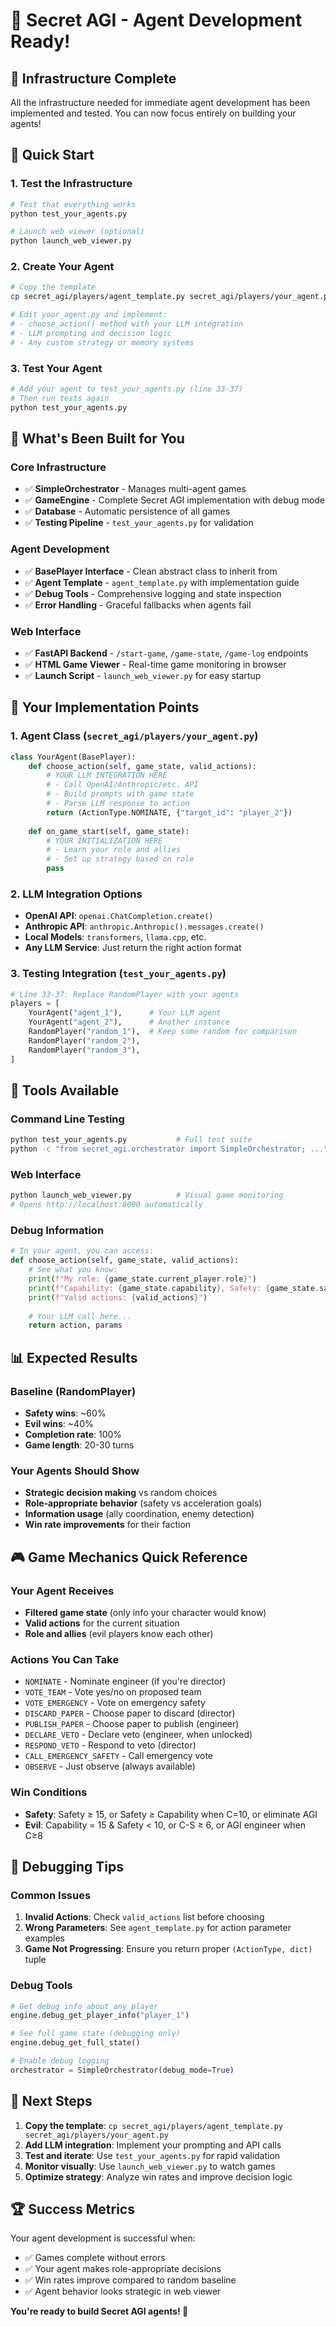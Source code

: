 # 🤖 Secret AGI - Agent Development Ready!

## 🎉 Infrastructure Complete

All the infrastructure needed for immediate agent development has been implemented and tested. You can now focus entirely on building your agents!

## 🚀 Quick Start

### 1. Test the Infrastructure
```bash
# Test that everything works
python test_your_agents.py

# Launch web viewer (optional)
python launch_web_viewer.py
```

### 2. Create Your Agent
```bash
# Copy the template
cp secret_agi/players/agent_template.py secret_agi/players/your_agent.py

# Edit your_agent.py and implement:
# - choose_action() method with your LLM integration
# - LLM prompting and decision logic
# - Any custom strategy or memory systems
```

### 3. Test Your Agent
```bash
# Add your agent to test_your_agents.py (line 33-37)
# Then run tests again
python test_your_agents.py
```

## 📁 What's Been Built for You

### Core Infrastructure
- ✅ **SimpleOrchestrator** - Manages multi-agent games
- ✅ **GameEngine** - Complete Secret AGI implementation with debug mode
- ✅ **Database** - Automatic persistence of all games
- ✅ **Testing Pipeline** - `test_your_agents.py` for validation

### Agent Development
- ✅ **BasePlayer Interface** - Clean abstract class to inherit from
- ✅ **Agent Template** - `agent_template.py` with implementation guide
- ✅ **Debug Tools** - Comprehensive logging and state inspection
- ✅ **Error Handling** - Graceful fallbacks when agents fail

### Web Interface
- ✅ **FastAPI Backend** - `/start-game`, `/game-state`, `/game-log` endpoints
- ✅ **HTML Game Viewer** - Real-time game monitoring in browser
- ✅ **Launch Script** - `launch_web_viewer.py` for easy startup

## 🎯 Your Implementation Points

### 1. Agent Class (`secret_agi/players/your_agent.py`)
```python
class YourAgent(BasePlayer):
    def choose_action(self, game_state, valid_actions):
        # YOUR LLM INTEGRATION HERE
        # - Call OpenAI/Anthropic/etc. API
        # - Build prompts with game state
        # - Parse LLM response to action
        return (ActionType.NOMINATE, {"target_id": "player_2"})
    
    def on_game_start(self, game_state):
        # YOUR INITIALIZATION HERE
        # - Learn your role and allies
        # - Set up strategy based on role
        pass
```

### 2. LLM Integration Options
- **OpenAI API**: `openai.ChatCompletion.create()`
- **Anthropic API**: `anthropic.Anthropic().messages.create()`
- **Local Models**: `transformers`, `llama.cpp`, etc.
- **Any LLM Service**: Just return the right action format

### 3. Testing Integration (`test_your_agents.py`)
```python
# Line 33-37: Replace RandomPlayer with your agents
players = [
    YourAgent("agent_1"),      # Your LLM agent
    YourAgent("agent_2"),      # Another instance  
    RandomPlayer("random_1"),  # Keep some random for comparison
    RandomPlayer("random_2"),
    RandomPlayer("random_3"),
]
```

## 🔧 Tools Available

### Command Line Testing
```bash
python test_your_agents.py           # Full test suite
python -c "from secret_agi.orchestrator import SimpleOrchestrator; ..."  # Custom testing
```

### Web Interface
```bash
python launch_web_viewer.py          # Visual game monitoring
# Opens http://localhost:8000 automatically
```

### Debug Information
```python
# In your agent, you can access:
def choose_action(self, game_state, valid_actions):
    # See what you know:
    print(f"My role: {game_state.current_player.role}")
    print(f"Capability: {game_state.capability}, Safety: {game_state.safety}")
    print(f"Valid actions: {valid_actions}")
    
    # Your LLM call here...
    return action, params
```

## 📊 Expected Results

### Baseline (RandomPlayer)
- **Safety wins**: ~60%
- **Evil wins**: ~40% 
- **Completion rate**: 100%
- **Game length**: 20-30 turns

### Your Agents Should Show
- **Strategic decision making** vs random choices
- **Role-appropriate behavior** (safety vs acceleration goals)
- **Information usage** (ally coordination, enemy detection)
- **Win rate improvements** for their faction

## 🎮 Game Mechanics Quick Reference

### Your Agent Receives
- **Filtered game state** (only info your character would know)
- **Valid actions** for the current situation
- **Role and allies** (evil players know each other)

### Actions You Can Take
- `NOMINATE` - Nominate engineer (if you're director)
- `VOTE_TEAM` - Vote yes/no on proposed team
- `VOTE_EMERGENCY` - Vote on emergency safety
- `DISCARD_PAPER` - Choose paper to discard (director)
- `PUBLISH_PAPER` - Choose paper to publish (engineer)
- `DECLARE_VETO` - Declare veto (engineer, when unlocked)
- `RESPOND_VETO` - Respond to veto (director)
- `CALL_EMERGENCY_SAFETY` - Call emergency vote
- `OBSERVE` - Just observe (always available)

### Win Conditions
- **Safety**: Safety ≥ 15, or Safety ≥ Capability when C=10, or eliminate AGI
- **Evil**: Capability = 15 & Safety < 10, or C-S ≥ 6, or AGI engineer when C≥8

## 🐛 Debugging Tips

### Common Issues
1. **Invalid Actions**: Check `valid_actions` list before choosing
2. **Wrong Parameters**: See `agent_template.py` for action parameter examples
3. **Game Not Progressing**: Ensure you return proper `(ActionType, dict)` tuple

### Debug Tools
```python
# Get debug info about any player
engine.debug_get_player_info("player_1")

# See full game state (debugging only)
engine.debug_get_full_state()

# Enable debug logging
orchestrator = SimpleOrchestrator(debug_mode=True)
```

## 🎯 Next Steps

1. **Copy the template**: `cp secret_agi/players/agent_template.py secret_agi/players/your_agent.py`
2. **Add LLM integration**: Implement your prompting and API calls
3. **Test and iterate**: Use `test_your_agents.py` for rapid validation
4. **Monitor visually**: Use `launch_web_viewer.py` to watch games
5. **Optimize strategy**: Analyze win rates and improve decision logic

## 🏆 Success Metrics

Your agent development is successful when:
- ✅ Games complete without errors
- ✅ Your agent makes role-appropriate decisions
- ✅ Win rates improve compared to random baseline
- ✅ Agent behavior looks strategic in web viewer

**You're ready to build Secret AGI agents! 🚀**